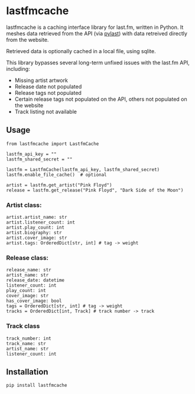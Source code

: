 # lastfmcache
lastfmcache is a caching interface library for last.fm, written in Python. It meshes data retrieved from the API (via [pylast]([http://github.com/pylast])) with data retreived directly from the website.

Retrieved data is optionally cached in a local file, using sqlite.

This library bypasses several long-term unfixed issues with the last.fm API, including:
- Missing artist artwork
- Release date not populated
- Release tags not populated
- Certain release tags not populated on the API, others not populated on the website
- Track listing not available

## Usage
```
from lastfmcache import LastfmCache

lastfm_api_key = ""
lastfm_shared_secret = ""

lastfm = LastfmCache(lastfm_api_key, lastfm_shared_secret)
lastfm.enable_file_cache()  # optional

artist = lastfm.get_artist("Pink Floyd")
release = lastfm.get_release("Pink Floyd", "Dark Side of the Moon")
```

### Artist class:
```
artist.artist_name: str
artist.listener_count: int
artist.play_count: int
artist.biography: str
artist.cover_image: str
artist.tags: OrderedDict[str, int] # tag -> weight
```
### Release class:
```
release_name: str
artist_name: str
release_date: datetime
listener_count: int
play_count: int
cover_image: str
has_cover_image: bool
tags = OrderedDict[str, int] # tag -> weight
tracks = OrderedDict[int, Track] # track number -> track
```

### Track class
```
track_number: int
track_name: str
artist_name: str
listener_count: int
```

## Installation

`pip install lastfmcache`
